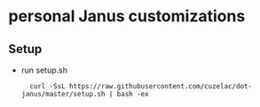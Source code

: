 # personal Janus customizations
## Setup

* run setup.sh

        curl -SsL https://raw.githubusercontent.com/cuzelac/dot-janus/master/setup.sh | bash -ex

